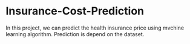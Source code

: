 # Insurance-Cost-Prediction

In this project, we can predict the health insurance price using mvchine learning algorithm. Prediction is depend on the dataset.
